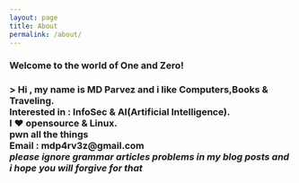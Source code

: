 ```yaml
---
layout: page
title: About
permalink: /about/
---
```


<h3>Welcome to the world of One and Zero!<h3>
> Hi , my name is <b>MD Parvez</b> and i like Computers,Books & Traveling.<br>
Interested in : InfoSec & AI(Artificial Intelligence).<br> I ♥ opensource & Linux.<br> <b>pwn all the things</b>  <br>
Email : mdp4rv3z@gmail.com
<br>
<i> please ignore grammar articles problems in my blog posts and i hope you will forgive for that </i> 
